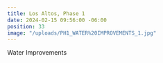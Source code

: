 ```yaml
---
title: Los Altos, Phase 1
date: 2024-02-15 09:56:00 -06:00
position: 33
image: "/uploads/PH1_WATER%20IMPROVEMENTS_1.jpg"
---
```


Water Improvements